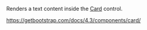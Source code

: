 Renders a text content inside the [Card](~/controls/bootstrap4/Card) control.

<https://getbootstrap.com/docs/4.3/components/card/>